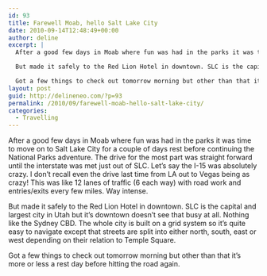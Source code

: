 ```yaml
---
id: 93
title: Farewell Moab, hello Salt Lake City
date: 2010-09-14T12:48:49+00:00
author: deline
excerpt: |
  After a good few days in Moab where fun was had in the parks it was time to move on to Salt Lake City for a couple of days rest before continuing the National Parks adventure. The drive for the most part was straight forward until the interstate was met just out of SLC. Let's say the I-15 was absolutely crazy. I don't recall even the drive last time from LA out to Vegas being as crazy! This was like 12 lanes of traffic (6 each way) with road work and entries/exits every few miles. Way intense.

  But made it safely to the Red Lion Hotel in downtown. SLC is the capital and largest city in Utah but it's downtown doesn't see that busy at all. Nothing like the Sydney CBD. The whole city is built on a grid system so it's quite easy to navigate except that streets are split into either north, south, east or west depending on their relation to Temple Square.

  Got a few things to check out tomorrow morning but other than that it's more or less a rest day before hitting the road again.
layout: post
guid: http://delineneo.com/?p=93
permalink: /2010/09/farewell-moab-hello-salt-lake-city/
categories:
  - Travelling
---
```

After a good few days in Moab where fun was had in the parks it was time to move on to Salt Lake City for a couple of days rest before continuing the National Parks adventure. The drive for the most part was straight forward until the interstate was met just out of SLC. Let&#8217;s say the I-15 was absolutely crazy. I don&#8217;t recall even the drive last time from LA out to Vegas being as crazy! This was like 12 lanes of traffic (6 each way) with road work and entries/exits every few miles. Way intense.

But made it safely to the Red Lion Hotel in downtown. SLC is the capital and largest city in Utah but it&#8217;s downtown doesn&#8217;t see that busy at all. Nothing like the Sydney CBD. The whole city is built on a grid system so it&#8217;s quite easy to navigate except that streets are split into either north, south, east or west depending on their relation to Temple Square.

Got a few things to check out tomorrow morning but other than that it&#8217;s more or less a rest day before hitting the road again.
